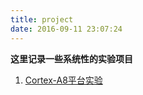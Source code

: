 ```yaml
---
title: project
date: 2016-09-11 23:07:24
---
```


**这里记录一些系统性的实验项目**

1. [Cortex-A8平台实验](https://winddoing.github.io/2016/09/11/Cortex-A8/)
